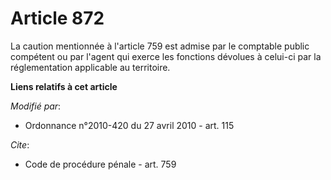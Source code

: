 # Article 872

La caution mentionnée à l'article 759 est admise par le comptable public compétent ou par l'agent qui exerce les fonctions
dévolues à celui-ci par la réglementation applicable au territoire.

**Liens relatifs à cet article**

_Modifié par_:

  - Ordonnance n°2010-420  du 27 avril 2010 - art. 115

_Cite_:

  - Code de procédure pénale - art. 759
